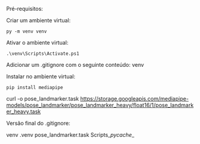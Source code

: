 Pré-requisitos:

Criar um ambiente virtual:

```
py -m venv venv
```

Ativar o ambiente virtual:

```
.\venv\Scripts\Activate.ps1
```

Adicionar um .gitignore com o seguinte conteúdo:
venv

Instalar no ambiente virtual:

```
pip install mediapipe
```

curl -o pose_landmarker.task https://storage.googleapis.com/mediapipe-models/pose_landmarker/pose_landmarker_heavy/float16/1/pose_landmarker_heavy.task


Versão final do .gitignore:

venv
.venv
pose_landmarker.task
Scripts\__pycache__
